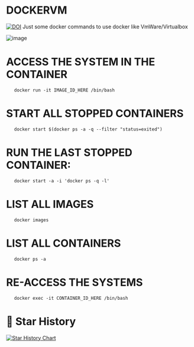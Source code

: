 # DOCKERVM
[![DOI](https://zenodo.org/badge/661488540.svg)](https://doi.org/10.5281/zenodo.14810062)
Just some docker commands to use docker like VmWare/Virtualbox

![image](https://github.com/cristiancmoises/dockervm/assets/86272521/ab87b45c-4139-4f58-b0da-04811fba3a46)

# ACCESS THE SYSTEM IN THE CONTAINER
       docker run -it IMAGE_ID_HERE /bin/bash
# START ALL STOPPED CONTAINERS
       docker start $(docker ps -a -q --filter "status=exited")
# RUN THE LAST STOPPED CONTAINER:
       docker start -a -i 'docker ps -q -l'
# LIST ALL IMAGES
       docker images
# LIST ALL CONTAINERS
       docker ps -a
# RE-ACCESS THE SYSTEMS
       docker exec -it CONTAINER_ID_HERE /bin/bash
       
# 🌟 Star History

[![Star History Chart](https://api.star-history.com/svg?repos=cristiancmoises/dockervm&type=Date)](https://star-history.com/#cristiancmoises/dockervm&Date)
